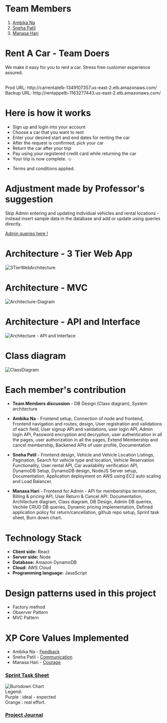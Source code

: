 # Team Members
1) [Ambika Na](https://github.com/ambika2494)
2) [Sneha Patil](https://github.com/snehapatil11)
3) [Manasa Hari](https://github.com/harimanasa)

# Rent A Car - Team Doers
We make it easy for you to rent a car. Stress free customer experience assured. 

<br/>
Prod URL: http://carrentalelb-1349107357.us-east-2.elb.amazonaws.com/

<br/>
Backup URL: http://rentappelb-1163277443.us-east-2.elb.amazonaws.com/

# Here is how it works

- Sign up and login into your account
- Choose a car that you want to rent
- Enter your desired start and end dates for renting the car
- After the request is confirmed, pick your car
- Return the car after your trip
- Pay using your registered credit card while returning the car
- Your trip is now complete. ☺
* Terms and conditions applied.

# Adjustment made by Professor's suggestion
Skip Admin entering and updating individual vehicles and rental locations - instead insert sample data in the database and add or update using queries directly.

[Admin queries here !](https://github.com/gopinathsjsu/sp20-cmpe-202-sec-03-team-project-202-doers/tree/master/Code/DBQueries)

# Architecture - 3 Tier Web App

![3TierWebArchitecture](https://github.com/gopinathsjsu/sp20-cmpe-202-sec-03-team-project-202-doers/blob/master/AgileDocumentation/Diagrams/3TierWebArchitecture.png)

# Architecture - MVC

![Architecture-Diagram](https://github.com/gopinathsjsu/sp20-cmpe-202-sec-03-team-project-202-doers/blob/master/AgileDocumentation/Diagrams/Architecture_Diagram.png)

# Architecture - API and Interface
![Architecture - API and Interface](https://github.com/gopinathsjsu/sp20-cmpe-202-sec-03-team-project-202-doers/blob/master/AgileDocumentation/Diagrams/UMLDeploymentDiagram.png)

# Class diagram
![ClassDiagram](https://github.com/gopinathsjsu/sp20-cmpe-202-sec-03-team-project-202-doers/blob/master/AgileDocumentation/ClassDiagram_ver2.png)

# Each member's contribution
* **Team Members discussion** - DB Design (Class diagram), System architecture

* **Ambika Na** - Frontend setup, Connection of node and frontend, Frontend navigation and routes, design, User registration and validations of each field, User signup API and validations, user login API, Admin login API, Password encryption and decryption, user authentication in all the pages, user authorization in all the pages,  Extend Membership and cancel membership, Backened APIs of user profile, Documentation

* **Sneha Patil** - Frontend design, Vehicle and Vehicle Location Listings, Pagination, Search for vehicle type and location, Vehicle Reservation Functionality, User rental API, Car availability verification API, DynamoDB Setup, DynamoDB design, NodeJS Server setup, Documentation, Application deployment on AWS using EC2 auto scaling and Load Balancer.

* **Manasa Hari** - Frontend for Admin - API for memberships termination, Billing & pricing API, User Return & Cancel API. Documentation, Architecture diagram, Class diagram, DB Design, Admin DB queries, Vechile CRUD DB queries, Dynamic pricing implementation, Defined application policy for return/cancellation, github repo setup, Sprint task sheet, Burn down chart.

# Technology Stack 

- **Client side:** React
- **Server side:** Node 
- **Database:** Amazon DynamoDB
- **Cloud:** AWS Cloud
- **Programming language:** JavaScript

# Design patterns used in this project

- Factory method
- Observer Pattern
- MVC Pattern


# XP Core Values Implemented

* Ambika Na - [Feedback](https://github.com/gopinathsjsu/sp20-cmpe-202-sec-03-team-project-202-doers/blob/master/AgileDocumentation/XPCoreValues.md)
* Sneha Patil - [Communication](https://github.com/gopinathsjsu/sp20-cmpe-202-sec-03-team-project-202-doers/blob/master/AgileDocumentation/XPCoreValues.md)
* Manasa Hari - [Courage](https://github.com/gopinathsjsu/sp20-cmpe-202-sec-03-team-project-202-doers/blob/master/AgileDocumentation/XPCoreValues.md)



### [Sprint Task Sheet](https://github.com/gopinathsjsu/sp20-cmpe-202-sec-03-team-project-202-doers/blob/master/SprintTaskSheet.xlsx)
![Burndown Chart](https://github.com/gopinathsjsu/sp20-cmpe-202-sec-03-team-project-202-doers/blob/master/AgileDocumentation/Diagrams/Burndown.png)<br/>
Legend: <br/> Purple : ideal - expected <br/> Orange : real effort.


### [Project Journal](https://github.com/gopinathsjsu/sp20-cmpe-202-sec-03-team-project-202-doers/blob/master/AgileDocumentation/Project%20Journal.md)


